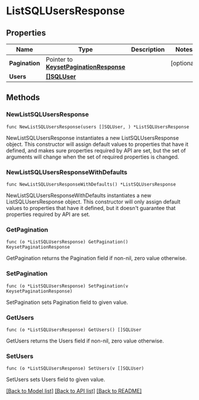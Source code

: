 # ListSQLUsersResponse

## Properties

Name | Type | Description | Notes
------------ | ------------- | ------------- | -------------
**Pagination** | Pointer to [**KeysetPaginationResponse**](KeysetPaginationResponse.md) |  | [optional] 
**Users** | [**[]SQLUser**](SQLUser.md) |  | 

## Methods

### NewListSQLUsersResponse

`func NewListSQLUsersResponse(users []SQLUser, ) *ListSQLUsersResponse`

NewListSQLUsersResponse instantiates a new ListSQLUsersResponse object.
This constructor will assign default values to properties that have it defined,
and makes sure properties required by API are set, but the set of arguments
will change when the set of required properties is changed.

### NewListSQLUsersResponseWithDefaults

`func NewListSQLUsersResponseWithDefaults() *ListSQLUsersResponse`

NewListSQLUsersResponseWithDefaults instantiates a new ListSQLUsersResponse object.
This constructor will only assign default values to properties that have it defined,
but it doesn't guarantee that properties required by API are set.

### GetPagination

`func (o *ListSQLUsersResponse) GetPagination() KeysetPaginationResponse`

GetPagination returns the Pagination field if non-nil, zero value otherwise.

### SetPagination

`func (o *ListSQLUsersResponse) SetPagination(v KeysetPaginationResponse)`

SetPagination sets Pagination field to given value.

### GetUsers

`func (o *ListSQLUsersResponse) GetUsers() []SQLUser`

GetUsers returns the Users field if non-nil, zero value otherwise.

### SetUsers

`func (o *ListSQLUsersResponse) SetUsers(v []SQLUser)`

SetUsers sets Users field to given value.


[[Back to Model list]](../README.md#documentation-for-models) [[Back to API list]](../README.md#documentation-for-api-endpoints) [[Back to README]](../README.md)


